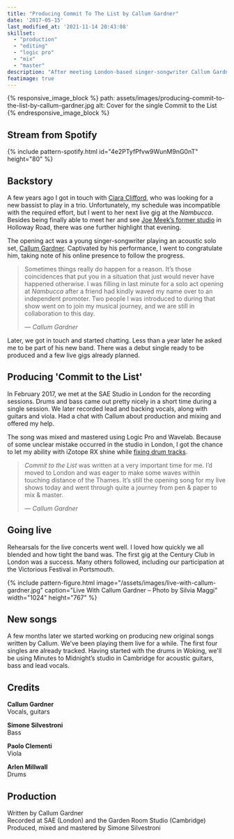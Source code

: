```yaml
---
title: "Producing Commit To The List by Callum Gardner"
date: '2017-05-15'
last_modified_at: '2021-11-14 20:43:08'
skillset: 
  - "production"
  - "editing"
  - "logic pro"
  - "mix"
  - "master"
description: "After meeting London-based singer-songwriter Callum Gardner, we got to know each other and started producing his debut single."
featimage: true
---
```

{% responsive_image_block %}
  path: assets/images/producing-commit-to-the-list-by-callum-gardner.jpg
  alt: Cover for the single Commit to the List
{% endresponsive_image_block %}

## Stream from Spotify

{% include pattern-spotify.html id="4e2PTyfPfvw9WunM9nG0nT" height="80" %}

## Backstory

A few years ago I got in touch with [Ciara Clifford](https://open.spotify.com/artist/6y4HZjrBa7CMWVdyIkV5RQ), who was looking for a new bassist to play in a trio. Unfortunately, my schedule was incompatible with the required effort, but I went to her next live gig at the _Nambucca_. Besides being finally able to meet her and see [Joe Meek’s former studio](https://en.wikipedia.org/wiki/Joe_Meek) in Holloway Road, there was one further highlight that evening. 

The opening act was a young singer-songwriter playing an acoustic solo set, [Callum Gardner](https://callumgardnerofficial.com/). Captivated by his performance, I went to congratulate him, taking note of his online presence to follow the progress.

> Sometimes things really do happen for a reason. It’s those coincidences that put you in a situation that just would never have happened otherwise. I was filling in last minute for a solo act opening at _Nambucca_ after a friend had kindly waved my name over to an independent promoter. Two people I was introduced to during that show went on to join my musical journey, and we are still in collaboration to this day.
> 
> <cite>— Callum Gardner</cite>

Later, we got in touch and started chatting. Less than a year later he asked me to be part of his new band. There was a debut single ready to be produced and a few live gigs already planned.

## Producing 'Commit to the List'

In February 2017, we met at the SAE Studio in London for the recording sessions. Drums and bass came out pretty nicely in a short time during a single session. We later recorded lead and backing vocals, along with guitars and viola. Had a chat with Callum about production and mixing and offered my help.

The song was mixed and mastered using Logic Pro and Wavelab. Because of some unclear mistake occurred in the studio in London, I got the chance to let my ability with iZotope RX shine while [fixing drum tracks](/work/sound-design/drums-restoration/).

> _Commit to the List_ was written at a very important time for me. I’d moved to London and was eager to make some waves within touching distance of the Thames. It’s still the opening song for my live shows today and went through quite a journey from pen & paper to mix & master.
> 
> <cite>— Callum Gardner</cite>

## Going live

Rehearsals for the live concerts went well. I loved how quickly we all blended and how tight the band was. The first gig at the Century Club in London was a success. Many others followed, including our participation at the Victorious Festival in Portsmouth.

{% include pattern-figure.html image="/assets/images/live-with-callum-gardner.jpg" caption="Live With Callum Gardner – Photo by Silvia Maggi" width="1024" height="767" %}

## New songs

A few months later we started working on producing new original songs written by Callum. We’ve been playing them live for a while. The first four singles are already tracked. Having started with the drums in Woking, we'll be using Minutes to Midnight’s studio in Cambridge for acoustic guitars, bass and lead vocals.

## Credits

**Callum Gardner**<br>
Vocals, guitars

**Simone Silvestroni**<br>
Bass

**Paolo Clementi**<br>
Viola

**Arlen Millwall**<br>
Drums

## Production

Written by Callum Gardner<br>
Recorded at SAE (London) and the Garden Room Studio (Cambridge)<br>
Produced, mixed and mastered by Simone Silvestroni